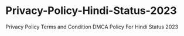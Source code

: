 # Privacy-Policy-Hindi-Status-2023
Privacy Policy Terms and Condition DMCA Policy For Hindi Status 2023
